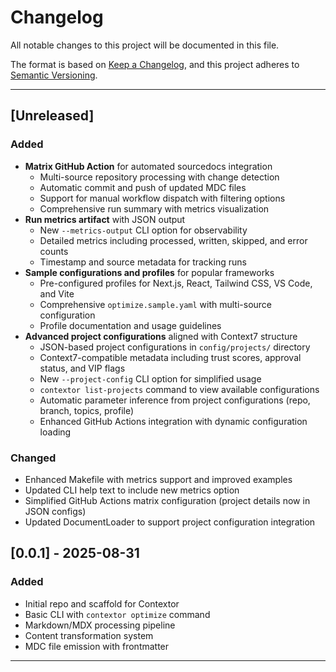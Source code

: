 # Changelog

All notable changes to this project will be documented in this file.

The format is based on [Keep a Changelog](http://keepachangelog.com/), and this project adheres to [Semantic Versioning](http://semver.org/).

---

## [Unreleased]

### Added

- **Matrix GitHub Action** for automated sourcedocs integration
  - Multi-source repository processing with change detection
  - Automatic commit and push of updated MDC files
  - Support for manual workflow dispatch with filtering options
  - Comprehensive run summary with metrics visualization
- **Run metrics artifact** with JSON output
  - New `--metrics-output` CLI option for observability
  - Detailed metrics including processed, written, skipped, and error counts
  - Timestamp and source metadata for tracking runs
- **Sample configurations and profiles** for popular frameworks
  - Pre-configured profiles for Next.js, React, Tailwind CSS, VS Code, and Vite
  - Comprehensive `optimize.sample.yaml` with multi-source configuration
  - Profile documentation and usage guidelines
- **Advanced project configurations** aligned with Context7 structure
  - JSON-based project configurations in `config/projects/` directory
  - Context7-compatible metadata including trust scores, approval status, and VIP flags
  - New `--project-config` CLI option for simplified usage
  - `contextor list-projects` command to view available configurations
  - Automatic parameter inference from project configurations (repo, branch, topics, profile)
  - Enhanced GitHub Actions integration with dynamic configuration loading

### Changed

- Enhanced Makefile with metrics support and improved examples
- Updated CLI help text to include new metrics option
- Simplified GitHub Actions matrix configuration (project details now in JSON configs)
- Updated DocumentLoader to support project configuration integration

## [0.0.1] - 2025-08-31

### Added

- Initial repo and scaffold for Contextor
- Basic CLI with `contextor optimize` command
- Markdown/MDX processing pipeline
- Content transformation system
- MDC file emission with frontmatter

---
